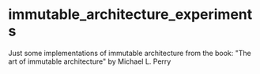 # immutable_architecture_experiments
Just some implementations of immutable architecture from the book: "The art of immutable architecture" by  Michael L. Perry
